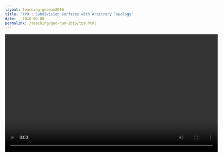 ```yaml
---
layout: teaching-geonum2016
title: "TP9 : Subdivision Surfaces with Arbitrary Topology"
date:   2016-04-08
permalink: /teaching/geo-num-2016/tp9.html
---
```


<div style="text-align:center;">
    <video width="700" height="388" autoplay loop>
        <source src="/assets//geo-num-2016/tp9/loop.mp4" type="video/mp4">
        Your browser does not support the video tag.
    </video>
</div>
